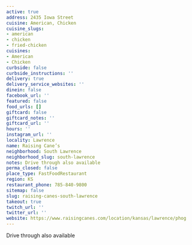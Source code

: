 ```yaml
---
active: true
address: 2435 Iowa Street
cuisine: American, Chicken
cuisine_slugs:
- american
- chicken
- fried-chicken
cuisines:
- American
- Chicken
curbside: false
curbside_instructions: ''
delivery: true
delivery_service_websites: ''
dinein: false
facebook_url: ''
featured: false
food_urls: []
giftcard: false
giftcard_notes: ''
giftcard_url: ''
hours: ''
instagram_url: ''
locality: Lawrence
name: Raising Cane’s
neighborhood: South Lawrence
neighborhood_slug: south-lawrence
notes: Drive through also available
perma_closed: false
place_type: FastFoodRestaurant
region: KS
restaurant_phone: 785-840-9800
sitemap: false
slug: raising-canes-south-lawrence
takeout: true
twitch_url: ''
twitter_url: ''
website: https://www.raisingcanes.com/location/kansas/lawrence/phog
---
```


Drive through also available
